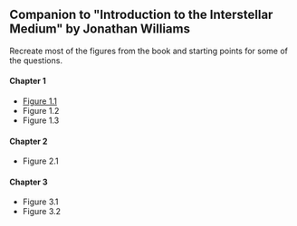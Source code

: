 ## Companion to "Introduction to the Interstellar Medium" by Jonathan Williams

Recreate most of the figures from the book and starting points for some of the questions.

#### Chapter 1
* [Figure 1.1](bremsstrahlung.ipynb)
* Figure 1.2
* Figure 1.3

#### Chapter 2
* Figure 2.1

#### Chapter 3
* Figure 3.1
* Figure 3.2

